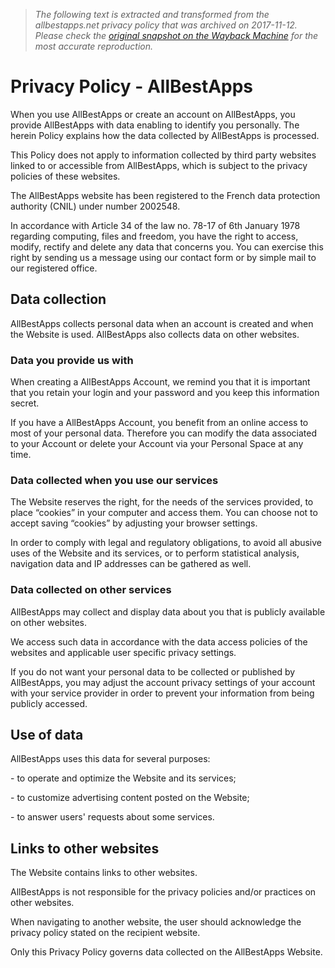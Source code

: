 > *The following text is extracted and transformed from the allbestapps.net privacy policy that was archived on 2017-11-12. Please check the [original snapshot on the Wayback Machine](https://web.archive.org/web/20171112032241id_/http%3A//allbestapps.net/privacy) for the most accurate reproduction.*

# Privacy Policy - AllBestApps

When you use AllBestApps or create an account on AllBestApps, you provide AllBestApps with data enabling to identify you personally. The herein Policy explains how the data collected by AllBestApps is processed. 

This Policy does not apply to information collected by third party websites linked to or accessible from AllBestApps, which is subject to the privacy policies of these websites.

The AllBestApps website has been registered to the French data protection authority (CNIL) under number 2002548.

In accordance with Article 34 of the law no. 78-17 of 6th January 1978 regarding computing, files and freedom, you have the right to access, modify, rectify and delete any data that concerns you. You can exercise this right by sending us a message using our contact form or by simple mail to our registered office. 

## Data collection

AllBestApps collects personal data when an account is created and when the Website is used. AllBestApps also collects data on other websites. 

### Data you provide us with

When creating a AllBestApps Account, we remind you that it is important that you retain your login and your password and you keep this information secret. 

If you have a AllBestApps Account, you benefit from an online access to most of your personal data. Therefore you can modify the data associated to your Account or delete your Account via your Personal Space at any time.

### Data collected when you use our services

The Website reserves the right, for the needs of the services provided, to place “cookies” in your computer and access them. You can choose not to accept saving “cookies” by adjusting your browser settings. 

In order to comply with legal and regulatory obligations, to avoid all abusive uses of the Website and its services, or to perform statistical analysis, navigation data and IP addresses can be gathered as well. 

### Data collected on other services

AllBestApps may collect and display data about you that is publicly available on other websites. 

We access such data in accordance with the data access policies of the websites and applicable user specific privacy settings. 

If you do not want your personal data to be collected or published by AllBestApps, you may adjust the account privacy settings of your account with your service provider in order to prevent your information from being publicly accessed.

## Use of data

AllBestApps uses this data for several purposes:

\- to operate and optimize the Website and its services;

\- to customize advertising content posted on the Website;

\- to answer users' requests about some services. 

## Links to other websites

The Website contains links to other websites. 

AllBestApps is not responsible for the privacy policies and/or practices on other websites. 

When navigating to another website, the user should acknowledge the privacy policy stated on the recipient website. 

Only this Privacy Policy governs data collected on the AllBestApps Website.
